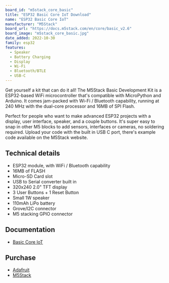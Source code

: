 ```yaml
---
board_id: "m5stack_core_basic"
title: "ESP32 Basic Core IoT Download"
name: "ESP32 Basic Core IoT"
manufacturer: "M5Stack"
board_url: "https://docs.m5stack.com/en/core/basic_v2.6"
board_image: "m5stack_core_basic.jpg"
date_added: 2022-10-30
family: esp32
features:
  - Speaker
  - Battery Charging
  - Display
  - Wi-Fi
  - Bluetooth/BTLE
  - USB-C
---
```


Get yourself a kit that can do it all! The M5Stack Basic Development Kit is a ESP32-based WiFi microcontroller that's compatible with MicroPython and Arduino. It comes jam-packed with Wi-Fi / Bluetooth capability, running at 240 MHz with the dual-core processor and 16MB of SPI Flash.

Perfect for people who want to make advanced ESP32 projects with a display, user interface, speaker, and a couple buttons. It's super easy to snap in other M5 blocks to add sensors, interfaces or cameras, no soldering required. Upload your code with the built in USB C port, there's example code available on the M5Stack website.

## Technical details

* ESP32 module, with WiFi / Bluetooth capability
* 16MB of FLASH
* Micro-SD Card slot
* USB to Serial converter built in
* 320x240 2.0" TFT display
* 3 User Buttons + 1 Reset Button
* Small 1W speaker
* 110mAh LiPo battery
* Grove/I2C connector
* M5 stacking GPIO connector

## Documentation

* [Basic Core IoT](https://docs.m5stack.com/en/core/basic_v2.6)

## Purchase

* [Adafruit](https://www.adafruit.com/product/4178)
* [M5Stack](https://shop.m5stack.com/collections/m5-controllers/products/esp32-basic-core-iot-development-kit-v2-6)